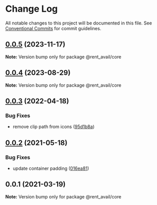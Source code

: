 # Change Log

All notable changes to this project will be documented in this file.
See [Conventional Commits](https://conventionalcommits.org) for commit guidelines.

## [0.0.5](https://github.com/rentalutions/elements/compare/@rent_avail/core@0.0.3...@rent_avail/core@0.0.5) (2023-11-17)

**Note:** Version bump only for package @rent_avail/core

## [0.0.4](https://github.com/rentalutions/elements/compare/@rent_avail/core@0.0.3...@rent_avail/core@0.0.4) (2023-08-29)

**Note:** Version bump only for package @rent_avail/core

## [0.0.3](https://github.com/rentalutions/elements/compare/@rent_avail/core@0.0.2...@rent_avail/core@0.0.3) (2022-04-18)

### Bug Fixes

- remove clip path from icons ([95d1b8a](https://github.com/rentalutions/elements/commit/95d1b8a2921de6b19ccd69c0a2be03bb5fd03b69))

## [0.0.2](https://github.com/rentalutions/elements/compare/@rent_avail/core@0.0.1...@rent_avail/core@0.0.2) (2021-05-18)

### Bug Fixes

- update container padding ([016ea81](https://github.com/rentalutions/elements/commit/016ea811c0f88e54c556752281d4ee156f4ddef5))

## 0.0.1 (2021-03-19)

**Note:** Version bump only for package @rent_avail/core

